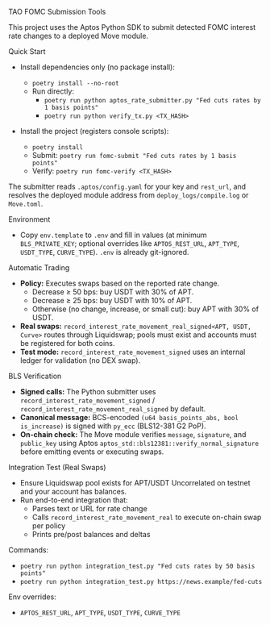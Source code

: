 TAO FOMC Submission Tools

This project uses the Aptos Python SDK to submit detected FOMC interest rate changes to a deployed Move module.

Quick Start

- Install dependencies only (no package install):
  - `poetry install --no-root`
  - Run directly:
    - `poetry run python aptos_rate_submitter.py "Fed cuts rates by 1 basis points"`
    - `poetry run python verify_tx.py <TX_HASH>`

- Install the project (registers console scripts):
  - `poetry install`
  - Submit: `poetry run fomc-submit "Fed cuts rates by 1 basis points"`
  - Verify: `poetry run fomc-verify <TX_HASH>`

The submitter reads `.aptos/config.yaml` for your key and `rest_url`, and resolves the deployed module address from `deploy_logs/compile.log` or `Move.toml`.

Environment

- Copy `env.template` to `.env` and fill in values (at minimum `BLS_PRIVATE_KEY`; optional overrides like `APTOS_REST_URL`, `APT_TYPE`, `USDT_TYPE`, `CURVE_TYPE`). `.env` is already git-ignored.

Automatic Trading

- **Policy:** Executes swaps based on the reported rate change.
  - Decrease ≥ 50 bps: buy USDT with 30% of APT.
  - Decrease ≥ 25 bps: buy USDT with 10% of APT.
  - Otherwise (no change, increase, or small cut): buy APT with 30% of USDT.
- **Real swaps:** `record_interest_rate_movement_real_signed<APT, USDT, Curve>` routes through Liquidswap; pools must exist and accounts must be registered for both coins.
- **Test mode:** `record_interest_rate_movement_signed` uses an internal ledger for validation (no DEX swap).

BLS Verification

- **Signed calls:** The Python submitter uses `record_interest_rate_movement_signed` / `record_interest_rate_movement_real_signed` by default.
- **Canonical message:** BCS-encoded `(u64 basis_points_abs, bool is_increase)` is signed with `py_ecc` (BLS12-381 G2 PoP).
- **On-chain check:** The Move module verifies `message`, `signature`, and `public_key` using Aptos `aptos_std::bls12381::verify_normal_signature` before emitting events or executing swaps.

Integration Test (Real Swaps)

- Ensure Liquidswap pool exists for APT/USDT Uncorrelated on testnet and your account has balances.
- Run end-to-end integration that:
  - Parses text or URL for rate change
  - Calls `record_interest_rate_movement_real` to execute on-chain swap per policy
  - Prints pre/post balances and deltas

Commands:
- `poetry run python integration_test.py "Fed cuts rates by 50 basis points"`
- `poetry run python integration_test.py https://news.example/fed-cuts` 

Env overrides:
- `APTOS_REST_URL`, `APT_TYPE`, `USDT_TYPE`, `CURVE_TYPE`
